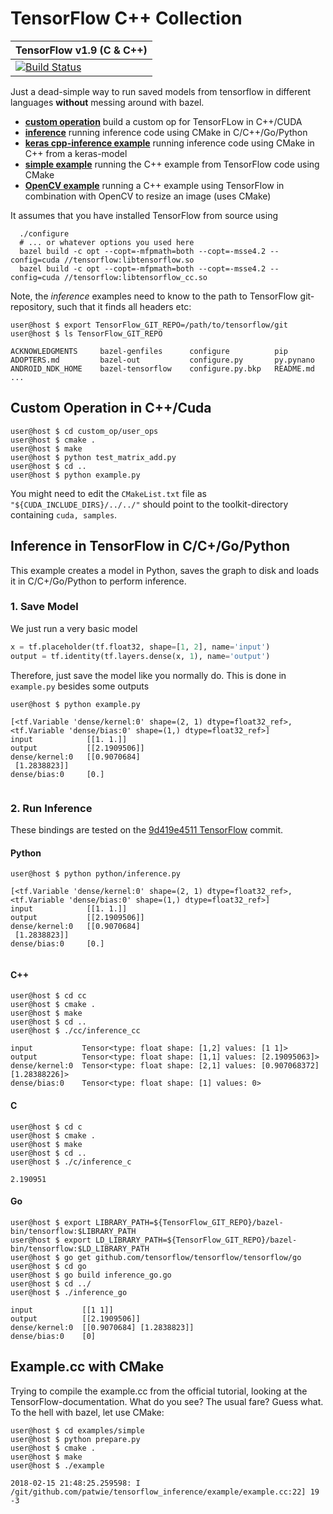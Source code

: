 # TensorFlow C++ Collection

| TensorFlow v1.9 (C & C++) |
| ----- |
| [![Build Status](https://ci.patwie.com/api/badges/PatWie/tensorflow_inference/status.svg)](http://ci.patwie.com/PatWie/tensorflow_inference) |

Just a dead-simple way to run saved models from tensorflow in different languages **without** messing around with bazel.

- **[custom operation](./custom_ops)** build a custom op for TensorFLow in C++/CUDA
- **[inference](./inference)** running inference code using CMake in C/C++/Go/Python
- **[keras cpp-inference example](./examples/keras)** running inference code using CMake in C++ from a keras-model
- **[simple example](./examples/simple)** running the C++ example from TensorFlow code using CMake
- **[OpenCV example](./examples/resize)** running a C++ example using TensorFlow in combination with OpenCV to resize an image (uses CMake)

It assumes that you have installed TensorFlow from source using

```console
  ./configure
  # ... or whatever options you used here
  bazel build -c opt --copt=-mfpmath=both --copt=-msse4.2 --config=cuda //tensorflow:libtensorflow.so
  bazel build -c opt --copt=-mfpmath=both --copt=-msse4.2 --config=cuda //tensorflow:libtensorflow_cc.so
```

Note, the *inference* examples need to know to the path to TensorFlow git-repository, such that it finds all headers etc:

```console
user@host $ export TensorFlow_GIT_REPO=/path/to/tensorflow/git
user@host $ ls TensorFlow_GIT_REPO

ACKNOWLEDGMENTS     bazel-genfiles      configure          pip
ADOPTERS.md         bazel-out           configure.py       py.pynano
ANDROID_NDK_HOME    bazel-tensorflow    configure.py.bkp   README.md
...

```


## Custom Operation in C++/Cuda

```console
user@host $ cd custom_op/user_ops
user@host $ cmake .
user@host $ make
user@host $ python test_matrix_add.py
user@host $ cd ..
user@host $ python example.py
```

You might need to edit the `CMakeList.txt` file as `"${CUDA_INCLUDE_DIRS}/../../"` should point to the toolkit-directory containing `cuda, samples`.

## Inference in TensorFlow in C/C+/Go/Python

This example creates a model in Python, saves the graph to disk and loads it in C/C+/Go/Python to perform inference.

### 1. Save Model

We just run a very basic model

```python
x = tf.placeholder(tf.float32, shape=[1, 2], name='input')
output = tf.identity(tf.layers.dense(x, 1), name='output')
```

Therefore, just save the model like you normally do. This is done in `example.py` besides some outputs

```console
user@host $ python example.py

[<tf.Variable 'dense/kernel:0' shape=(2, 1) dtype=float32_ref>, <tf.Variable 'dense/bias:0' shape=(1,) dtype=float32_ref>]
input            [[1. 1.]]
output           [[2.1909506]]
dense/kernel:0   [[0.9070684]
 [1.2838823]]
dense/bias:0     [0.]


```

### 2. Run Inference

These bindings are tested on the [9d419e4511 TensorFlow](https://github.com/tensorflow/tensorflow/commit/995d836e9ba7cbee56948f73bdbd099d419e4511) commit.

#### Python

```console
user@host $ python python/inference.py

[<tf.Variable 'dense/kernel:0' shape=(2, 1) dtype=float32_ref>, <tf.Variable 'dense/bias:0' shape=(1,) dtype=float32_ref>]
input            [[1. 1.]]
output           [[2.1909506]]
dense/kernel:0   [[0.9070684]
 [1.2838823]]
dense/bias:0     [0.]


```

#### C++

```console
user@host $ cd cc
user@host $ cmake .
user@host $ make
user@host $ cd ..
user@host $ ./cc/inference_cc

input           Tensor<type: float shape: [1,2] values: [1 1]>
output          Tensor<type: float shape: [1,1] values: [2.19095063]>
dense/kernel:0  Tensor<type: float shape: [2,1] values: [0.907068372][1.28388226]>
dense/bias:0    Tensor<type: float shape: [1] values: 0>

```

#### C

```console
user@host $ cd c
user@host $ cmake .
user@host $ make
user@host $ cd ..
user@host $ ./c/inference_c

2.190951

```


#### Go

```console
user@host $ export LIBRARY_PATH=${TensorFlow_GIT_REPO}/bazel-bin/tensorflow:$LIBRARY_PATH
user@host $ export LD_LIBRARY_PATH=${TensorFlow_GIT_REPO}/bazel-bin/tensorflow:$LD_LIBRARY_PATH
user@host $ go get github.com/tensorflow/tensorflow/tensorflow/go
user@host $ cd go
user@host $ go build inference_go.go
user@host $ cd ../
user@host $ ./inference_go

input           [[1 1]]
output          [[2.1909506]]
dense/kernel:0  [[0.9070684] [1.2838823]]
dense/bias:0    [0]
```

## Example.cc with CMake

Trying to compile the example.cc from the official tutorial, looking at the TensorFlow-documentation.
What do you see? The usual fare? Guess what. To the hell with bazel, let use CMake:

```console
user@host $ cd examples/simple
user@host $ python prepare.py
user@host $ cmake .
user@host $ make
user@host $ ./example

2018-02-15 21:48:25.259598: I /git/github.com/patwie/tensorflow_inference/example/example.cc:22] 19
-3

```
